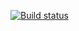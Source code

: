 [![Build status](https://ci.appveyor.com/api/projects/status/tgmmajku6jpi8ahw?svg=true)](https://ci.appveyor.com/project/kseniia/apitesting)